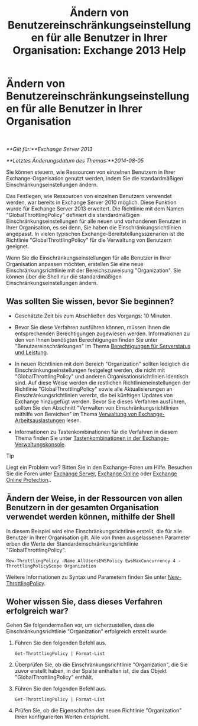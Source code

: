 ﻿---
title: 'Ändern von Benutzereinschränkungseinstellungen für alle Benutzer in Ihrer Organisation: Exchange 2013 Help'
TOCTitle: Ändern von Benutzereinschränkungseinstellungen für alle Benutzer in Ihrer Organisation
ms:assetid: c45cacfc-768d-4605-9bb0-53e30273fe4d
ms:mtpsurl: https://technet.microsoft.com/de-de/library/JJ863578(v=EXCHG.150)
ms:contentKeyID: 50554901
ms.date: 04/24/2018
mtps_version: v=EXCHG.150
ms.translationtype: HT
---

# Ändern von Benutzereinschränkungseinstellungen für alle Benutzer in Ihrer Organisation

 

_**Gilt für:**Exchange Server 2013_

_**Letztes Änderungsdatum des Themas:**2014-08-05_

Sie können steuern, wie Ressourcen von einzelnen Benutzern in Ihrer Exchange-Organisation genutzt werden, indem Sie die standardmäßigen Einschränkungseinstellungen ändern.

Das Festlegen, wie Ressourcen von einzelnen Benutzern verwendet werden, war bereits in Exchange Server 2010 möglich. Diese Funktion wurde für Exchange Server 2013 erweitert. Die Richtlinie mit dem Namen "GlobalThrottlingPolicy" definiert die standardmäßigen Einschränkungseinstellungen für alle neuen und vorhandenen Benutzer in Ihrer Organisation, es sei denn, Sie haben die Einschränkungsrichtlinien angepasst. In vielen typischen Exchange-Bereitstellungsszenarien ist die Richtlinie "GlobalThrottlingPolicy" für die Verwaltung von Benutzern geeignet.

Wenn Sie die Einschränkungseinstellungen für alle Benutzer in Ihrer Organisation anpassen möchten, erstellen Sie eine neue Einschränkungsrichtlinie mit der Bereichszuweisung "Organization". Sie können über die Shell nur die standardmäßigen Einschränkungseinstellungen ändern.

## Was sollten Sie wissen, bevor Sie beginnen?

  - Geschätzte Zeit bis zum Abschließen des Vorgangs: 10 Minuten.

  - Bevor Sie diese Verfahren ausführen können, müssen Ihnen die entsprechenden Berechtigungen zugewiesen werden. Informationen zu den von Ihnen benötigten Berechtigungen finden Sie unter "Benutzereinschränkungen" im Thema [Berechtigungen für Serverstatus und Leistung](server-health-and-performance-permissions-exchange-2013-help.md).

  - In neuen Richtlinien mit dem Bereich "Organization" sollten lediglich die Einschränkungseinstellungen festgelegt werden, die nicht mit "GlobalThrottlingPolicy" und anderen Organisationsrichtlinien identisch sind. Auf diese Weise werden die restlichen Richtlinieneinstellungen der Richtlinie "GlobalThrottlingPolicy" sowie alle Aktualisierungen an Einschränkungsrichtlinien vererbt, die bei künftigen Updates von Exchange hinzugefügt werden. Bevor Sie dieses Verfahren ausführen, sollten Sie den Abschnitt "Verwalten von Einschränkungsrichtlinien mithilfe von Bereichen" im Thema [Verwaltung von Exchange-Arbeitsauslastungen](exchange-workload-management-exchange-2013-help.md) lesen.

  - Informationen zu Tastenkombinationen für die Verfahren in diesem Thema finden Sie unter [Tastenkombinationen in der Exchange-Verwaltungskonsole](keyboard-shortcuts-in-the-exchange-admin-center-exchange-online-protection-help.md).


> [!TIP]
> Liegt ein Problem vor? Bitten Sie in den Exchange-Foren um Hilfe. Besuchen Sie die Foren unter <A href="https://go.microsoft.com/fwlink/p/?linkid=60612">Exchange Server</A>, <A href="https://go.microsoft.com/fwlink/p/?linkid=267542">Exchange Online</A> oder <A href="https://go.microsoft.com/fwlink/p/?linkid=285351">Exchange Online Protection</A>..



## Ändern der Weise, in der Ressourcen von allen Benutzern in der gesamten Organisation verwendet werden können, mithilfe der Shell

In diesem Beispiel wird eine Einschränkungsrichtlinie erstellt, die für alle Benutzer in Ihrer Organisation gilt. Alle von Ihnen ausgelassenen Parameter erben die Werte der Standardeinschränkungsrichtlinie "GlobalThrottlingPolicy".

    New-ThrottlingPolicy -Name AllUsersEWSPolicy EwsMaxConcurrency 4 -ThrottlingPolicyScope Organization

Weitere Informationen zu Syntax und Parametern finden Sie unter [New-ThrottlingPolicy](https://technet.microsoft.com/de-de/library/dd351045\(v=exchg.150\)).

## Woher wissen Sie, dass dieses Verfahren erfolgreich war?

Gehen Sie folgendermaßen vor, um sicherzustellen, dass die Einschränkungsrichtlinie "Organization" erfolgreich erstellt wurde:

1.  Führen Sie den folgenden Befehl aus.
    
        Get-ThrottlingPolicy | Format-List

2.  Überprüfen Sie, ob die Einschränkungsrichtlinie "Organization", die Sie zuvor erstellt haben, in der Spalte enthalten ist, die das Objekt "GlobalThrottlingPolicy" enthält.

3.  Führen Sie den folgenden Befehl aus.
    
        Get-ThrottlingPolicy | Format-List

4.  Prüfen Sie, ob die Eigenschaften der neuen Richtlinie "Organization" Ihren konfigurierten Werten entspricht.

